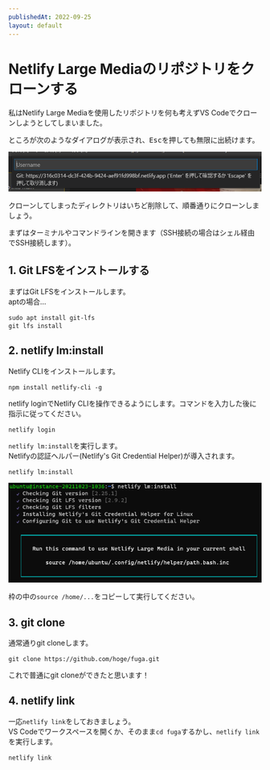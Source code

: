 ```yaml
---
publishedAt: 2022-09-25
layout: default
---
```


# Netlify Large Mediaのリポジトリをクローンする

私はNetlify Large Mediaを使用したリポジトリを何も考えずVS Codeでクローンしようとしてしまいました。

ところが次のようなダイアログが表示され、<kbd>Esc</kbd>を押しても無限に出続けます。

![](vscode.webp "Escを押してもUsernameとPasswordを延々と聞かれ続ける")

クローンしてしまったディレクトリはいちど削除して、順番通りにクローンしましょう。

まずはターミナルやコマンドラインを開きます（SSH接続の場合はシェル経由でSSH接続します）。

## 1. Git LFSをインストールする
まずはGit LFSをインストールします。  
aptの場合…

```
sudo apt install git-lfs
git lfs install
```

## 2. netlify lm:install
Netlify CLIをインストールします。

```
npm install netlify-cli -g
```

netlify loginでNetlify CLIを操作できるようにします。コマンドを入力した後に指示に従ってください。

```
netlify login
```

`netlify lm:install`を実行します。  
Netlifyの認証ヘルパー(Netlify's Git Credential Helper)が導入されます。

```
netlify lm:install
```

![](lm%20install.webp)

枠の中の`source /home/...`をコピーして実行してください。

## 3. git clone
通常通りgit cloneします。

```
git clone https://github.com/hoge/fuga.git
```

これで普通にgit cloneができたと思います！

## 4. netlify link
一応`netlify link`をしておきましょう。  
VS Codeでワークスペースを開くか、そのまま`cd fuga`するかし、`netlify link`を実行します。

```
netlify link
```
